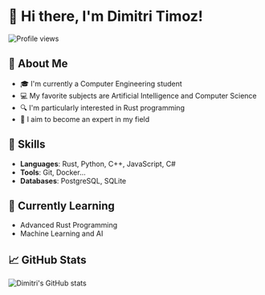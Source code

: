 # 👋 Hi there, I'm Dimitri Timoz!

![Profile views](https://komarev.com/ghpvc/?username=DimitriTimoz&color=brightgreen)

## 🚀 About Me
- 🎓 I'm currently a Computer Engineering student
- 💻 My favorite subjects are Artificial Intelligence and Computer Science
- 🔍 I'm particularly interested in Rust programming
- 🏫 I aim to become an expert in my field

## 🌟 Skills
- **Languages**: Rust, Python, C++, JavaScript, C#
- **Tools**: Git, Docker...
- **Databases**: PostgreSQL, SQLite

## 🌱 Currently Learning
- Advanced Rust Programming
- Machine Learning and AI

## 📈 GitHub Stats
![Dimitri's GitHub stats](https://github-readme-stats.vercel.app/api?username=DimitriTimoz&show_icons=true&theme=radical)
